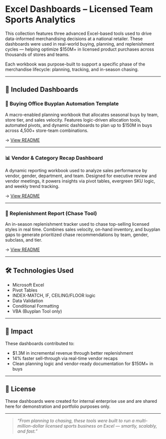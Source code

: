 # Excel Dashboards – Licensed Team Sports Analytics

This collection features three advanced Excel-based tools used to drive data-informed merchandising decisions at a national retailer. These dashboards were used in real-world buying, planning, and replenishment cycles — helping optimize $150M+ in licensed product purchases across thousands of stores and teams.

Each workbook was purpose-built to support a specific phase of the merchandise lifecycle: planning, tracking, and in-season chasing.

---

## 📁 Included Dashboards

### 🛒 Buying Office Buyplan Automation Template
A macro-enabled planning workbook that allocates seasonal buys by team, store tier, and sales velocity. Features logic-driven allocation tools, automated pivots, and dynamic dashboards to plan up to $150M in buys across 4,500+ store-team combinations.

→ [View README](./Buyplan%20Automation%20Template/README.md)

---

### 📊 Vendor & Category Recap Dashboard
A dynamic reporting workbook used to analyze sales performance by vendor, gender, department, and team. Designed for executive review and vendor meetings, it powers insights via pivot tables, evergreen SKU logic, and weekly trend tracking.

→ [View README](./Vendor%20and%20Category%20Recap/README.md)

---

### 🔄 Replenishment Report (Chase Tool)
An in-season replenishment tracker used to chase top-selling licensed styles in real time. Combines sales velocity, on-hand inventory, and buyplan gaps to generate prioritized chase recommendations by team, gender, subclass, and tier.

→ [View README](./Replenishment%20&%20Chase%20Tool/README.md)

---

## 🛠️ Technologies Used

- Microsoft Excel
- Pivot Tables
- INDEX-MATCH, IF, CEILING/FLOOR logic
- Data Validation
- Conditional Formatting
- VBA (Buyplan Tool only)

---

## 🧠 Impact

These dashboards contributed to:
- $1.3M in incremental revenue through better replenishment
- 14% faster sell-through via real-time vendor recaps
- Clean planning logic and vendor-ready documentation for $150M+ in buys

---

## 📄 License

These dashboards were created for internal enterprise use and are shared here for demonstration and portfolio purposes only.

---

> *“From planning to chasing, these tools were built to run a multi-million-dollar licensed sports business on Excel — smartly, scalably, and fast.”*
